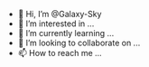 - 👋 Hi, I’m @Galaxy-Sky
- 👀 I’m interested in ...
- 🌱 I’m currently learning ...
- 💞️ I’m looking to collaborate on ...
- 📫 How to reach me ...

<!---
Galaxy-Sky/Galaxy-Sky is a ✨ special ✨ repository because its `README.md` (this file) appears on your GitHub profile.
You can click the Preview link to take a look at your changes.
